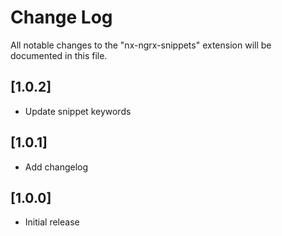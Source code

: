 # Change Log

All notable changes to the "nx-ngrx-snippets" extension will be documented in this file.

## [1.0.2]

- Update snippet keywords

## [1.0.1]

- Add changelog

## [1.0.0]

- Initial release
